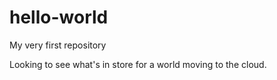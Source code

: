 # hello-world
My very first repository

Looking to see what's in store for a world moving to the cloud.

